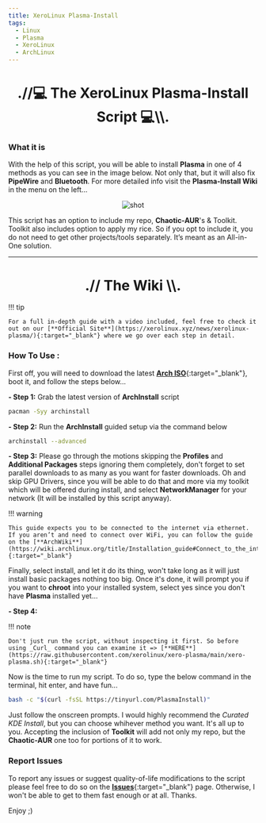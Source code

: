 ```yaml
---
title: XeroLinux Plasma-Install
tags:
  - Linux
  - Plasma
  - XeroLinux
  - ArchLinux
---
```


<h1 align="center">.//💻 The XeroLinux Plasma-Install Script 💻\\.</h1>

### What it is

With the help of this script, you will be able to install **Plasma** in one of 4 methods as you can see in the image below. Not only that, but it will also fix **PipeWire** and **Bluetooth**. For more detailed info visit the **Plasma-Install Wiki** in the menu on the left...

<p align="center">
    <img src="https://i.imgur.com/TOZNp4j.png" alt="shot">
</p>

This script has an option to include my repo, **Chaotic-AUR**'s & Toolkit. Toolkit also includes option to apply my rice. So if you opt to include it, you do not need to get other projects/tools separately. It’s meant as an All-in-One solution.

---

<h1 align="center">.// The Wiki \\.</h1>

!!! tip

    For a full in-depth guide with a video included, feel free to check it out on our [**Official Site**](https://xerolinux.xyz/news/xerolinux-plasma/){:target="_blank"} where we go over each step in detail.

### How To Use :

First off, you will need to download the latest [**Arch ISO**](https://archlinux.org/download/){:target="_blank"}, boot it, and follow the steps below...

**- Step 1:**
Grab the latest version of **ArchInstall** script

```Bash
pacman -Syy archinstall
```

**- Step 2:**
Run the **ArchInstall** guided setup via the command below

```Bash
archinstall --advanced
```

**- Step 3:**
Please go through the motions skipping the **Profiles** and **Additional Packages** steps ignoring them completely, don't forget to set parallel downloads to as many as you want for faster downloads. Oh and skip GPU Drivers, since you will be able to do that and more via my toolkit which will be offered during install, and select **NetworkManager** for your network (It will be installed by this script anyway).

!!! warning

    This guide expects you to be connected to the internet via ethernet. If you aren’t and need to connect over WiFi, you can follow the guide on the [**ArchWiki**](https://wiki.archlinux.org/title/Installation_guide#Connect_to_the_internet){:target="_blank"}

Finally, select install, and let it do its thing, won't take long as it will just install basic packages nothing too big. Once it's done, it will prompt you if you want to **chroot** into your installed system, select yes since you don't have **Plasma** installed yet...

**- Step 4:**

!!! note

    Don't just run the script, without inspecting it first. So before using _Curl_ command you can examine it => [**HERE**](https://raw.githubusercontent.com/xerolinux/xero-plasma/main/xero-plasma.sh){:target="_blank"}

Now is the time to run my script. To do so, type the below command in the terminal, hit enter, and have fun...

```Bash
bash -c "$(curl -fsSL https://tinyurl.com/PlasmaInstall)"
```

Just follow the onscreen prompts. I would highly recommend the *Curated KDE Install*, but you can choose whihever method you want. It's all up to you. Accepting the inclusion of **Toolkit** will add not only my repo, but the **Chaotic-AUR** one too for portions of it to work.

### Report Issues

To report any issues or suggest quality-of-life modifications to the script please feel free to do so on the [**Issues**](https://github.com/xerolinux/xero-plasma/issues){:target="_blank"} page. Otherwise, I won't be able to get to them fast enough or at all. Thanks.

Enjoy ;)

